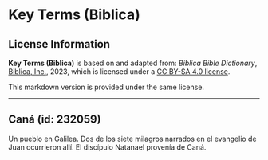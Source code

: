 # Key Terms (Biblica)

## License Information

**Key Terms (Biblica)** is based on and adapted from: _Biblica Bible Dictionary_, [Biblica, Inc.](https://www.biblica.com/), 2023, which is licensed under a [CC BY-SA 4.0 license](https://creativecommons.org/licenses/by-sa/4.0/legalcode.en).

This markdown version is provided under the same license.



--------------------------------

## Caná (id: 232059)

Un pueblo en Galilea. Dos de los siete milagros narrados en el evangelio de Juan ocurrieron allí. El discípulo Natanael provenía de Caná.


